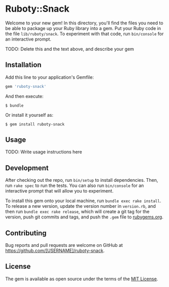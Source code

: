 # Ruboty::Snack

Welcome to your new gem! In this directory, you'll find the files you need to be able to package up your Ruby library into a gem. Put your Ruby code in the file `lib/ruboty/snack`. To experiment with that code, run `bin/console` for an interactive prompt.

TODO: Delete this and the text above, and describe your gem

## Installation

Add this line to your application's Gemfile:

```ruby
gem 'ruboty-snack'
```

And then execute:

    $ bundle

Or install it yourself as:

    $ gem install ruboty-snack

## Usage

TODO: Write usage instructions here

## Development

After checking out the repo, run `bin/setup` to install dependencies. Then, run `rake spec` to run the tests. You can also run `bin/console` for an interactive prompt that will allow you to experiment.

To install this gem onto your local machine, run `bundle exec rake install`. To release a new version, update the version number in `version.rb`, and then run `bundle exec rake release`, which will create a git tag for the version, push git commits and tags, and push the `.gem` file to [rubygems.org](https://rubygems.org).

## Contributing

Bug reports and pull requests are welcome on GitHub at https://github.com/[USERNAME]/ruboty-snack.


## License

The gem is available as open source under the terms of the [MIT License](http://opensource.org/licenses/MIT).

